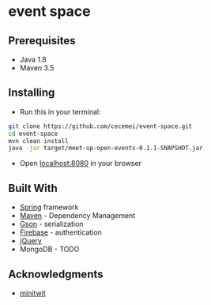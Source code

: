 # event space

## Prerequisites
* Java 1.8
* Maven 3.5

## Installing
* Run this in your terminal:
```sh
git clone https://github.com/cecemei/event-space.git
cd event-space
mvn clean install
java -jar target/meet-up-open-events-0.1.1-SNAPSHOT.jar
```
* Open <localhost:8080> in your browser

## Built With
* [Spring](https://projects.spring.io/spring-framework/) framework
* [Maven](https://maven.apache.org/) - Dependency Management
* [Gson](https://github.com/google/gson) - serialization
* [Firebase](https://firebase.google.com/) - authentication
* [jQuery](https://developers.google.com/speed/libraries/)
* MongoDB - TODO

## Acknowledgments
* [minitwit](https://github.com/pallets/flask/tree/master/examples/minitwit)
